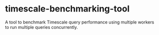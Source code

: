 # timescale-benchmarking-tool

A tool to benchmark Timescale query performance using multiple workers to run multiple queries concurrently.
